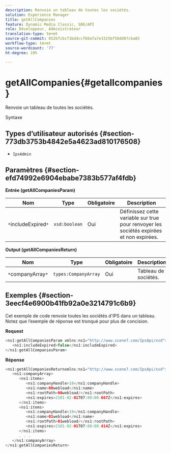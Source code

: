 ```yaml
---
description: Renvoie un tableau de toutes les sociétés.
solution: Experience Manager
title: getAllCompanies
feature: Dynamic Media Classic, SDK/API
role: Développeur, Administrateur
translation-type: tm+mt
source-git-commit: 052bfcbcf1bd4ccf60afa7e3325bf58dd07cba85
workflow-type: tm+mt
source-wordcount: '77'
ht-degree: 19%

---
```



# getAllCompanies{#getallcompanies}

Renvoie un tableau de toutes les sociétés.

Syntaxe

## Types d’utilisateur autorisés {#section-773db3753b4842e5a4623ad810176508}

* `IpsAdmin`

## Paramètres {#section-efd74992e6904ebabe7383b577af4fdb}

**Entrée (getAllCompaniesParam)**

| Nom | Type | Obligatoire | Description |
|---|---|---|---|
| `*`includeExpired`*` | `xsd:boolean` | Oui | Définissez cette variable sur true pour renvoyer les sociétés expirées et non expirées. |

**Output (getAllCompaniesReturn)**

| Nom | Type | Obligatoire | Description |
|---|---|---|---|
| `*`companyArray`*` | `types:CompanyArray` | Oui | Tableau de sociétés. |

## Exemples {#section-3eecf4e6900b41fb92a0e3214791c6b9}

Cet exemple de code renvoie toutes les sociétés d&#39;IPS dans un tableau. Notez que l’exemple de réponse est tronqué pour plus de concision.

**Request**

```java
<ns1:getAllCompaniesParam xmlns:ns1="http://www.scene7.com/IpsApi/xsd">
   <ns1:includeExpired>false</ns1:includeExpired>
</ns1:getAllCompaniesParam>
```

**Réponse**

```java
<ns1:getAllCompaniesReturnxmlns:ns1="http://www.scene7.com/IpsApi/xsd">
   <ns1:companyArray>
      <ns1:items>
         <ns1:companyHandle>18</ns1:companyHandle>
         <ns1:name>00webload</ns1:name>
         <ns1:rootPath>00webload/</ns1:rootPath>
         <ns1:expires>2101-02-01T07:00:00.667Z</ns1:expires>
      </ns1:items>
      <ns1:items>
         <ns1:companyHandle>19</ns1:companyHandle>
         <ns1:name>01webload</ns1:name>
         <ns1:rootPath>01webload/</ns1:rootPath>
         <ns1:expires>2101-02-01T07:00:00.414Z</ns1:expires>
      </ns1:items>
      . . .
   </ns1:companyArray>
</ns1:getAllCompaniesReturn>
```

